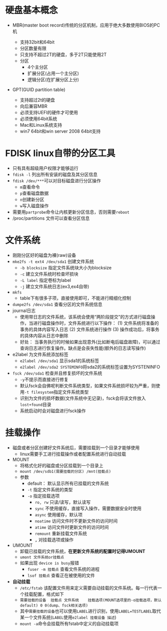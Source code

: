 
# 硬盘基本概念
- MBR(master boot record)传统的分区机制，应用于绝大多数使用BIOS的PC机
    - 支持32bit和64bit
    - 分区数量有限
    - 只支持不超过2T的硬盘，多于2T只能使用2T
    - 分区
        - 4个主分区
        - 扩展分区(占用一个主分区)
        - 逻辑分区(在扩展分区上分)

- GPT(GUID partition table)
    - 支持超过2t的硬盘
    - 向后兼容MBR
    - 必须支持UEFI的硬件才可使用
    - 必须使用64bit系统
    - Mac和Linux系统支持
    - win7 64bit和win server 2008 64bit支持

# FDISK linux自带的分区工具
- 只有具有超级用户权限才能够运行
- `fdisk -l` 列出所有安装的磁盘及其分区信息
- `fdisk /dev/***`可以对目标磁盘进行分区操作
    - `m`查看命令
    - `p`查看磁盘数据
    - `n`创建新分区
    - `w`写入磁盘操作
- 需要用`partprobe`命令让内核更新分区信息，否则需要`reboot`
- /proc/partitions 文件可以查看分区信息

# 文件系统
- 刚刚分区好的磁盘为裸(raw)设备
- `mke2fs -t ext4 /dev/sda1` 创建文件系统
    - `-b blocksize` 指定文件系统块大小为blocksize
    - `-c` 建立文件系统时检查坏损块
    - `-L label` 指定卷标为label
    - `-j` 建立文件系统日志(ex3,ex4自带)
- `mkfs`
    - table下有很多子项，直接使用即可，不能进行精细化控制
- `dumpe2fs /dev/sda1` 查看分区的文件系统信息
- journal日志
    - 使用带日志的文件系统，该系统会使用“两阶段提交”的方式进行磁盘操作，当进行磁盘操作时，文件系统进行以下操作：
    (1) 文件系统将准备的事务的具体内容写入日志
    (2) 文件系统进行操作
    (3) 操作成功后，将事务的具体内容从日志中删除
    - 好处： 当事务执行的时候如果出现意外(比如断电后磁盘故障)，可以通过查询日志进行恢复操作。缺点是会丧失性能(额外的日志读写操作)
- e2label 为文件系统添加标签
    - `e2label /dev/sda1` 显示sda1的系统标签
    - `e2label /dev/sda2 SYSTEMINFO`将sda2的系统标签设置为SYSTENINFO
- `fsck /dev/sda1` 检查并且修复损坏的文件系统
    - `-y`不提示而直接进行修复
    - 默认fsck会自佛呢判断文件系统类型，如果文件系统损坏较为严重，则使用`-t filesystem`指定文件系统类型
    - 识别为文件的损坏数据(文件系统中无记录)，fsck会将该文件放入`lost+found`目录
    - 系统启动时会对磁盘进行fsck操作

# 挂载操作
- 磁盘或者分区创建好文件系统后，需要挂载到一个目录才能够使用
	- linux需要手工进行挂载操作或者配置系统进行自动挂载
- MOUNT
    - 将格式化好的磁盘或分区挂载到一个目录上
    - `mount /dev/sdb1(需要挂载的分区) /mnt(挂载点)`
    - 参数
        - default： 默认显示所有已挂载的文件系统
        - `-t` 指定文件系统的类型
        - `-o` 指定挂载选项
            - `ro, rw` 只读/读写，默认读写
            - `sync` 不使用缓存，直接写入操作，需要数据安全时使用
            - `async` 使用缓存，默认项
            - `noatime` 访问文件时不更新文件的访问时间
            - `atime` 访问文件时更新文件的访问时间
            - `remount` 重新挂载文件系统
            - **`,`** 对挂载选项或操作
- UMOUNT
    - 卸载已挂载的文件系统，**在更新文件系统的配置时记得UMOUNT**
    - `umont 文件系统or挂载点`
    - 如果出现 `device is busy`报错
        - `fuser -m 挂载点` 查看文件系统的进程
        - `lsof 挂载点` 查看正在被使用的文件
- **自动挂载**
    - `/etc/fstab` 该配置文件用来定义需要自动挂载的文件系统。每一行代表一个挂载配置，格式如下
    - `需要挂载的设备	挂载点	文件系统	挂载选项(MOUNT选项里的-o挂载选项，默认default)	0 0(dump、fsck相关选项)`
    - 其中`需要挂载的设备`也可以使用`LABEL`进行识别，使用`LABEL=TESTLABEL`取代某一个文件系统(`LABEL`使用`e2label 挂载设备 描述`)
    - `mount -a`命令会挂载所有fstab中定义的自动挂载项